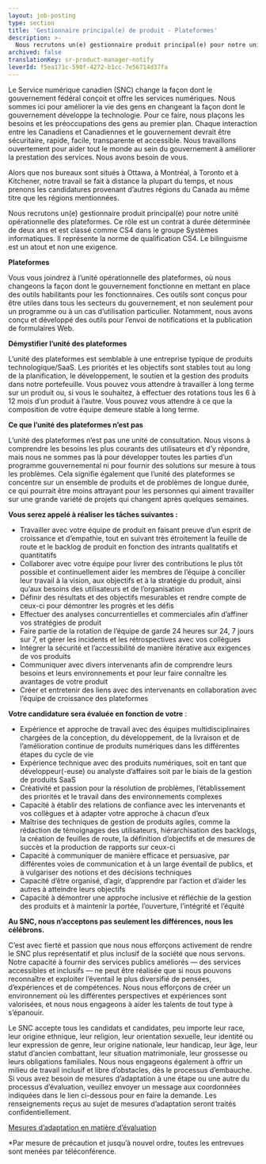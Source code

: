 ```yaml
---
layout: job-posting
type: section
title: 'Gestionnaire principal(e) de produit - Plateformes'
description: >-
  Nous recrutons un(e) gestionnaire produit principal(e) pour notre unité opérationnelle des plateformes.
archived: false
translationKey: sr-product-manager-notify
leverId: f5ea171c-590f-4272-b1cc-7e56714d37fa
---
```


Le Service numérique canadien (SNC) change la façon dont le gouvernement fédéral conçoit et offre les services numériques. Nous sommes ici pour améliorer la vie des gens en changeant la façon dont le gouvernement développe la technologie. Pour ce faire, nous plaçons les besoins et les préoccupations des gens au premier plan. Chaque interaction entre les Canadiens et Canadiennes et le gouvernement devrait être sécuritaire, rapide, facile, transparente et accessible. Nous travaillons ouvertement pour aider tout le monde au sein du gouvernement à améliorer la prestation des services. Nous avons besoin de vous.

Alors que nos bureaux sont situés à Ottawa, à Montréal, à Toronto et à Kitchener, notre travail se fait à distance la plupart du temps, et nous prenons les candidatures provenant d’autres régions du Canada au même titre que les régions mentionnées.

Nous recrutons un(e) gestionnaire produit principal(e) pour notre unité opérationnelle des plateformes. Ce rôle est un contrat à durée déterminée de deux ans et est classé comme CS4 dans le groupe Systèmes informatiques. Il représente la norme de qualification CS4. Le bilinguisme est un atout et non une exigence. 


**Plateformes**

Vous vous joindrez à l’unité opérationnelle des plateformes, où nous changeons la façon dont le gouvernement fonctionne en mettant en place des outils habilitants pour les fonctionnaires. Ces outils sont conçus pour être utiles dans tous les secteurs du gouvernement, et non seulement pour un programme ou à un cas d’utilisation particulier. Notamment, nous avons conçu et développé des outils pour l’envoi de notifications et la publication de formulaires Web.

**Démystifier l’unité des plateformes**

L’unité des plateformes est semblable à une entreprise typique de produits technologique/SaaS. Les priorités et les objectifs sont stables tout au long de la planification, le développement, le soutien et la gestion des produits dans notre portefeuille. Vous pouvez vous attendre à travailler à long terme sur un produit ou, si vous le souhaitez, à effectuer des rotations tous les 6 à 12 mois d’un produit à l’autre. Vous pouvez vous attendre à ce que la composition de votre équipe demeure stable à long terme.

**Ce que l’unité des plateformes n’est pas**

L’unité des plateformes n’est pas une unité de consultation. Nous visons à comprendre les besoins les plus courants des utilisateurs et d’y répondre, mais nous ne sommes pas là pour développer toutes les parties d’un programme gouvernemental ni pour fournir des solutions sur mesure à tous les problèmes. Cela signifie également que l’unité des plateformes se concentre sur un ensemble de produits et de problèmes de longue durée, ce qui pourrait être moins attrayant pour les personnes qui aiment travailler sur une grande variété de projets qui changent après quelques semaines.


**Vous serez appelé à réaliser les tâches suivantes :**

- Travailler avec votre équipe de produit en faisant preuve d’un esprit de croissance et d’empathie, tout en suivant très étroitement la feuille de route et le backlog de produit en fonction des intrants qualitatifs et quantitatifs
- Collaborer avec votre équipe pour livrer des contributions le plus tôt possible et continuellement aider les membres de l’équipe à concilier leur travail à la vision, aux objectifs et à la stratégie du produit, ainsi qu’aux besoins des utilisateurs et de l’organisation 
- Définir des résultats et des objectifs mesurables et rendre compte de ceux-ci pour démontrer les progrès et les défis
- Effectuer des analyses concurrentielles et commerciales afin d’affiner vos stratégies de produit 
- Faire partie de la rotation de l’équipe de garde 24 heures sur 24, 7 jours sur 7, et gérer les incidents et les rétrospectives avec vos collègues 
- Intégrer la sécurité et l’accessibilité de manière itérative aux exigences de vos produits 
- Communiquer avec divers intervenants afin de comprendre leurs besoins et leurs environnements et pour leur faire connaître les avantages de votre produit 
- Créer et entretenir des liens avec des intervenants en collaboration avec l’équipe de croissance des plateformes 


**Votre candidature sera évaluée en fonction de votre** :

- Expérience et approche de travail avec des équipes multidisciplinaires chargées de la conception, du développement, de la livraison et de l’amélioration continue de produits numériques dans les différentes étapes du cycle de vie 
- Expérience technique avec des produits numériques, soit en tant que développeur(-euse) ou analyste d’affaires soit par le biais de la gestion de produits SaaS
- Créativité et passion pour la résolution de problèmes, l’établissement des priorités et le travail dans des environnements complexes
- Capacité à établir des relations de confiance avec les intervenants et vos collègues et à adapter votre approche à chacun d’eux
- Maîtrise des techniques de gestion de produits agiles, comme la rédaction de témoignages des utilisateurs, hiérarchisation des backlogs, la création de feuilles de route, la définition d’objectifs et de mesures de succès et la production de rapports sur ceux-ci
- Capacité à communiquer de manière efficace et persuasive, par différentes voies de communication et à un large éventail de publics, et à vulgariser des notions et des décisions techniques 
- Capacité d’être organisé, d’agir, d’apprendre par l’action et d’aider les autres à atteindre leurs objectifs
- Capacité à démontrer une approche inclusive et réfléchie de la gestion des produits et à maintenir la portée, l’ouverture, l’intégrité et l’équité

**Au SNC, nous n’acceptons pas seulement les différences, nous les célébrons.**

C’est avec fierté et passion que nous nous efforçons activement de rendre le SNC plus représentatif et plus inclusif de la société que nous servons. Notre capacité à fournir des services publics améliorés — des services accessibles et inclusifs — ne peut être réalisée que si nous pouvons reconnaître et exploiter l’éventail le plus diversifié de pensées, d’expériences et de compétences. Nous nous efforçons de créer un environnement où les différentes perspectives et expériences sont valorisées, et nous nous engageons à aider les talents de tout type à s’épanouir.

Le SNC accepte tous les candidats et candidates, peu importe leur race, leur origine ethnique, leur religion, leur orientation sexuelle, leur identité ou leur expression de genre, leur origine nationale, leur handicap, leur âge, leur statut d’ancien combattant, leur situation matrimoniale, leur grossesse ou leurs obligations familiales. Nous nous engageons également à offrir un milieu de travail inclusif et libre d’obstacles, dès le processus d’embauche. Si vous avez besoin de mesures d’adaptation à une étape ou une autre du processus d’évaluation, veuillez envoyer un message aux coordonnées indiquées dans le lien ci-dessous pour en faire la demande. Les renseignements reçus au sujet de mesures d’adaptation seront traités confidentiellement.

[Mesures d’adaptation en matière d’évaluation](https://www.canada.ca/fr/commission-fonction-publique/services/mesures-d-adaptation-matiere-evaluation.html)

*Par mesure de précaution et jusqu’à nouvel ordre, toutes les entrevues sont menées par téléconférence.

